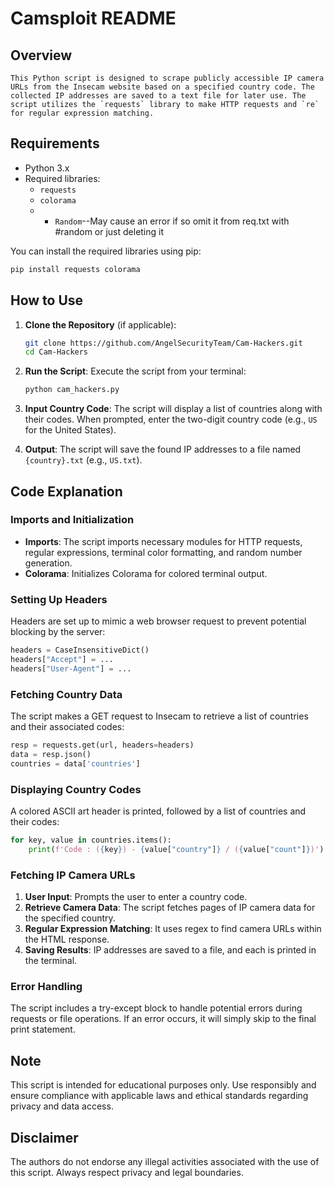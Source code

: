 # Camsploit README

## Overview

```
This Python script is designed to scrape publicly accessible IP camera URLs from the Insecam website based on a specified country code. The collected IP addresses are saved to a text file for later use. The script utilizes the `requests` library to make HTTP requests and `re` for regular expression matching.
```
## Requirements

- Python 3.x
- Required libraries:
  - `requests`
  - `colorama`
  - - `Random`--May cause an error if so omit it from req.txt with #random or just deleting it 

You can install the required libraries using pip:

```bash
pip install requests colorama
```

## How to Use

1. **Clone the Repository** (if applicable):
   ```bash
   git clone https://github.com/AngelSecurityTeam/Cam-Hackers.git
   cd Cam-Hackers
   ```

2. **Run the Script**:
   Execute the script from your terminal:
   ```bash
   python cam_hackers.py
   ```

3. **Input Country Code**:
   The script will display a list of countries along with their codes. When prompted, enter the two-digit country code (e.g., `US` for the United States).

4. **Output**:
   The script will save the found IP addresses to a file named `{country}.txt` (e.g., `US.txt`).

## Code Explanation

### Imports and Initialization

- **Imports**: The script imports necessary modules for HTTP requests, regular expressions, terminal color formatting, and random number generation.
- **Colorama**: Initializes Colorama for colored terminal output.

### Setting Up Headers

Headers are set up to mimic a web browser request to prevent potential blocking by the server:

```python
headers = CaseInsensitiveDict()
headers["Accept"] = ...
headers["User-Agent"] = ...
```

### Fetching Country Data

The script makes a GET request to Insecam to retrieve a list of countries and their associated codes:

```python
resp = requests.get(url, headers=headers)
data = resp.json()
countries = data['countries']
```

### Displaying Country Codes

A colored ASCII art header is printed, followed by a list of countries and their codes:

```python
for key, value in countries.items():
    print(f'Code : ({key}) - {value["country"]} / ({value["count"]})')
```

### Fetching IP Camera URLs

1. **User Input**: Prompts the user to enter a country code.
2. **Retrieve Camera Data**: The script fetches pages of IP camera data for the specified country.
3. **Regular Expression Matching**: It uses regex to find camera URLs within the HTML response.
4. **Saving Results**: IP addresses are saved to a file, and each is printed in the terminal.

### Error Handling

The script includes a try-except block to handle potential errors during requests or file operations. If an error occurs, it will simply skip to the final print statement.

## Note

This script is intended for educational purposes only. Use responsibly and ensure compliance with applicable laws and ethical standards regarding privacy and data access.

## Disclaimer

The authors do not endorse any illegal activities associated with the use of this script. Always respect privacy and legal boundaries.
